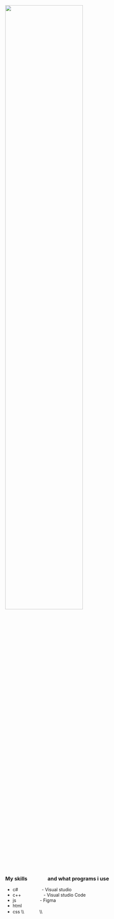 <img src="https://cdnb.artstation.com/p/assets/images/images/035/019/793/original/tima-baish-wellcum.gif?1613903332" width="70%">

### My skills &#8195; &#8195; &#8195; and what programs i use
- c# &#8195; &#8195; &#8195; &#8195; - Visual studio
- c++ &#8195; &#8195; &#8195;&#8195; - Visual studio Code
- js &#8195; &#8195; &#8195; &#8195; - Figma
- html
- css
\\\  ᅠ     　\\\

&#8195; &#8195; &#8195; &#8195; &#8195; &#8195; &#8195; &#8195; &#8195; &#8195; &#8195; &#8195; 





